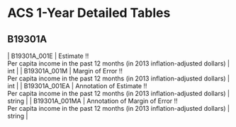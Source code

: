 # ACS 1-Year Detailed Tables

## B19301A

| B19301A_001E | Estimate !!<br>Per capita income in the past 12 months (in 2013 inflation-adjusted dollars) | int |
| B19301A_001M | Margin of Error !!<br>Per capita income in the past 12 months (in 2013 inflation-adjusted dollars) | int |
| B19301A_001EA | Annotation of Estimate !!<br>Per capita income in the past 12 months (in 2013 inflation-adjusted dollars) | string |
| B19301A_001MA | Annotation of Margin of Error !!<br>Per capita income in the past 12 months (in 2013 inflation-adjusted dollars) | string |

